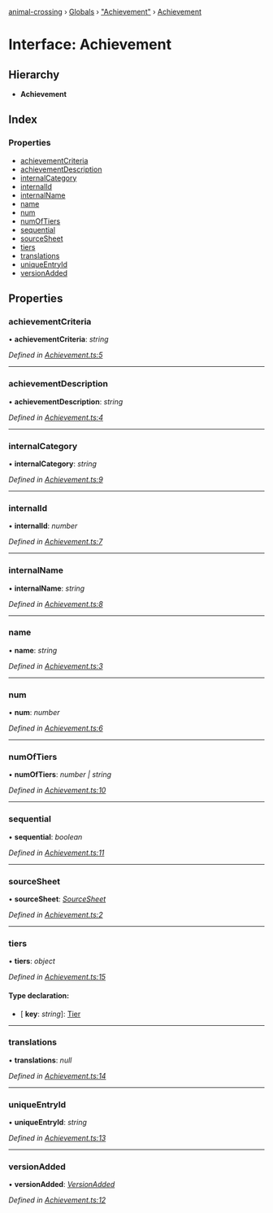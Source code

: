 [animal-crossing](../README.md) › [Globals](../globals.md) › ["Achievement"](../modules/_achievement_.md) › [Achievement](_achievement_.achievement.md)

# Interface: Achievement

## Hierarchy

* **Achievement**

## Index

### Properties

* [achievementCriteria](_achievement_.achievement.md#achievementcriteria)
* [achievementDescription](_achievement_.achievement.md#achievementdescription)
* [internalCategory](_achievement_.achievement.md#internalcategory)
* [internalId](_achievement_.achievement.md#internalid)
* [internalName](_achievement_.achievement.md#internalname)
* [name](_achievement_.achievement.md#name)
* [num](_achievement_.achievement.md#num)
* [numOfTiers](_achievement_.achievement.md#numoftiers)
* [sequential](_achievement_.achievement.md#sequential)
* [sourceSheet](_achievement_.achievement.md#sourcesheet)
* [tiers](_achievement_.achievement.md#tiers)
* [translations](_achievement_.achievement.md#translations)
* [uniqueEntryId](_achievement_.achievement.md#uniqueentryid)
* [versionAdded](_achievement_.achievement.md#versionadded)

## Properties

###  achievementCriteria

• **achievementCriteria**: *string*

*Defined in [Achievement.ts:5](https://github.com/Norviah/animal-crossing/blob/e332c53/module/types/Achievement.ts#L5)*

___

###  achievementDescription

• **achievementDescription**: *string*

*Defined in [Achievement.ts:4](https://github.com/Norviah/animal-crossing/blob/e332c53/module/types/Achievement.ts#L4)*

___

###  internalCategory

• **internalCategory**: *string*

*Defined in [Achievement.ts:9](https://github.com/Norviah/animal-crossing/blob/e332c53/module/types/Achievement.ts#L9)*

___

###  internalId

• **internalId**: *number*

*Defined in [Achievement.ts:7](https://github.com/Norviah/animal-crossing/blob/e332c53/module/types/Achievement.ts#L7)*

___

###  internalName

• **internalName**: *string*

*Defined in [Achievement.ts:8](https://github.com/Norviah/animal-crossing/blob/e332c53/module/types/Achievement.ts#L8)*

___

###  name

• **name**: *string*

*Defined in [Achievement.ts:3](https://github.com/Norviah/animal-crossing/blob/e332c53/module/types/Achievement.ts#L3)*

___

###  num

• **num**: *number*

*Defined in [Achievement.ts:6](https://github.com/Norviah/animal-crossing/blob/e332c53/module/types/Achievement.ts#L6)*

___

###  numOfTiers

• **numOfTiers**: *number | string*

*Defined in [Achievement.ts:10](https://github.com/Norviah/animal-crossing/blob/e332c53/module/types/Achievement.ts#L10)*

___

###  sequential

• **sequential**: *boolean*

*Defined in [Achievement.ts:11](https://github.com/Norviah/animal-crossing/blob/e332c53/module/types/Achievement.ts#L11)*

___

###  sourceSheet

• **sourceSheet**: *[SourceSheet](../enums/_achievement_.sourcesheet.md)*

*Defined in [Achievement.ts:2](https://github.com/Norviah/animal-crossing/blob/e332c53/module/types/Achievement.ts#L2)*

___

###  tiers

• **tiers**: *object*

*Defined in [Achievement.ts:15](https://github.com/Norviah/animal-crossing/blob/e332c53/module/types/Achievement.ts#L15)*

#### Type declaration:

* \[ **key**: *string*\]: [Tier](_achievement_.tier.md)

___

###  translations

• **translations**: *null*

*Defined in [Achievement.ts:14](https://github.com/Norviah/animal-crossing/blob/e332c53/module/types/Achievement.ts#L14)*

___

###  uniqueEntryId

• **uniqueEntryId**: *string*

*Defined in [Achievement.ts:13](https://github.com/Norviah/animal-crossing/blob/e332c53/module/types/Achievement.ts#L13)*

___

###  versionAdded

• **versionAdded**: *[VersionAdded](../enums/_achievement_.versionadded.md)*

*Defined in [Achievement.ts:12](https://github.com/Norviah/animal-crossing/blob/e332c53/module/types/Achievement.ts#L12)*
